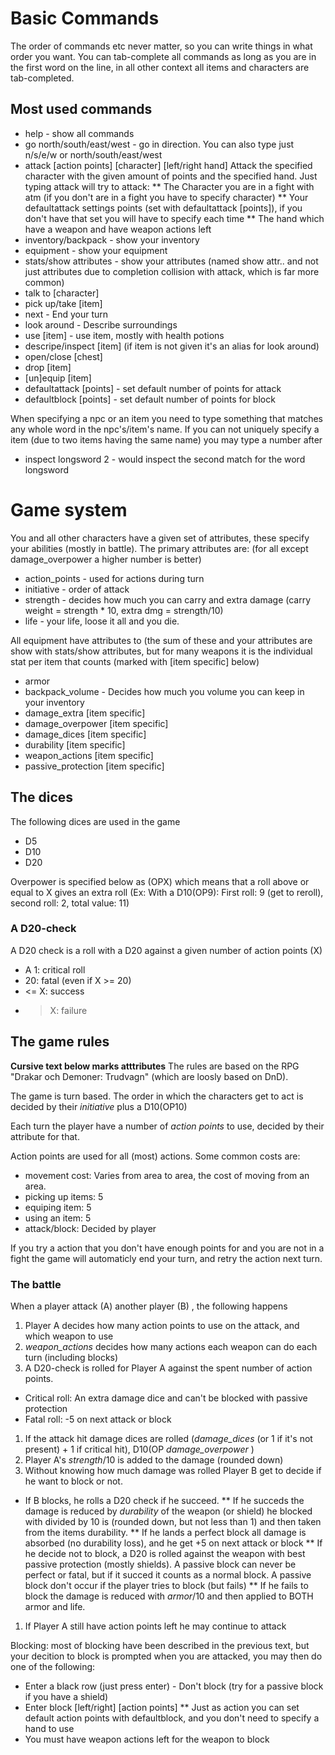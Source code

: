 Basic Commands
=============
The order of commands etc never matter, so you can write things in what order you want.
You can tab-complete all commands as long as you are in the first word on the line, in all other context
all items and characters are tab-completed.

## Most used commands
* help - show all commands
* go north/south/east/west - go in direction.
	You can also type just n/s/e/w or north/south/east/west
* attack [action points] [character] [left/right hand]
	Attack the specified character with the given amount of points and the specified hand.
	Just typing attack will try to attack:
** The Character you are in a fight with atm (if you don't are in a fight you have to specify character)
** Your defaultattack settings points (set with defaultattack [points]), if you don't have that set you will have to specify each time
** The hand which have a weapon and have weapon actions left
* inventory/backpack - show your inventory
* equipment - show your equipment
* stats/show attributes - show your attributes (named show attr.. and not just attributes due to completion collision with attack, which is far more common)
* talk to [character]
* pick up/take [item]
* next - End your turn
* look around - Describe surroundings
* use [item] - use item, mostly with health potions
* descripe/inspect [item] (if item is not given it's an alias for look around)
* open/close [chest]
* drop [item]
* [un]equip [item]
* defaultattack [points] - set default number of points for attack
* defaultblock [points] - set default number of points for block

When specifying a npc or an item you need to type something that matches any whole word in the npc's/item's name.
If you can not uniquely specify a item (due to two items having the same name) you may type a number after
* inspect longsword 2 - would inspect the second match for the word longsword

Game system
==========
You and all other characters have a given set of attributes, these specify your abilities (mostly in battle).
The primary attributes are: (for all except damage_overpower a higher number is better)

* action_points - used for actions during turn
* initiative - order of attack
* strength - decides how much you can carry and extra damage (carry weight = strength * 10, extra dmg = strength/10)
* life - your life, loose it all and you die.

All equipment have attributes to (the sum of these and your attributes are show with stats/show attributes, but
for many weapons it is the individual stat per item that counts (marked with [item specific] below)

* armor
* backpack_volume - Decides how much you volume you can keep in your inventory
* damage_extra [item specific]
* damage_overpower [item specific]
* damage_dices [item specific]
* durability [item specific]
* weapon_actions [item specific]
* passive_protection [item specific]

## The dices
The following dices are used in the game
* D5
* D10
* D20

Overpower is specified below as (OPX) which means that a roll above or equal to X gives an extra roll
(Ex: With a D10(OP9): First roll: 9 (get to reroll), second roll: 2, total value: 11)

### A D20-check
A D20 check is a roll with a D20 against a given number of action points (X)
* A 1: critical roll
* 20: fatal (even if X >= 20)
* <= X: success
* > X: failure

## The game rules
__Cursive text below marks atttributes__
The rules are based on the RPG "Drakar och Demoner: Trudvagn" (which are loosly based on DnD).

The game is turn based. The order in which the characters get to act is decided by their _initiative_ plus a D10(OP10)

Each turn the player have a number of _action points_ to use, decided by their attribute for that.

Action points are used for all (most) actions. Some common costs are:
* movement cost: Varies from area to area, the cost of moving from an area.
* picking up items: 5
* equiping item: 5
* using an item: 5
* attack/block: Decided by player

If you try a action that you don't have enough points for and you are not in a fight the game will automaticly end your turn,
and retry the action next turn.

### The battle
When a player attack (A) another player (B) , the following happens

1. Player A decides how many action points to use on the attack, and which weapon to use
1. _weapon_actions_ decides how many actions each weapon can do each turn (including blocks)
1. A D20-check is rolled for Player A against the spent number of action points.
* Critical roll: An extra damage dice and can't be blocked with passive protection
* Fatal roll: -5 on next attack or block
1. If the attack hit damage dices are rolled (_damage_dices_ (or 1 if it's not present)  + 1 if critical hit), D10(OP _damage_overpower_ )
1. Player A's _strength_/10 is added to the damage (rounded down)
1. Without knowing how much damage was rolled Player B get to decide if he want to block or not.
* If B blocks, he rolls a D20 check if he succeed.
** If he succeds the damage is reduced by  _durability_ of the weapon (or shield) he blocked with divided by 10 is (rounded down, but not less than 1)
	and then taken from the items durability.
** If he lands a perfect block all damage is absorbed (no durability loss), and he get +5 on next attack or block
** If he decide not to block, a D20 is rolled against the weapon with best passive protection (mostly shields).
	A passive block can never be perfect or fatal, but if it succed it counts as a normal block.
	A passive block don't occur if the player tries to block (but fails)
** If he fails to block the damage is reduced with _armor_/10 and then applied to BOTH armor and life.
1. If Player A still have action points left he may continue to attack

Blocking: most of blocking have been described in the previous text, but your decition to block is prompted when you are attacked,
you may then do one of the following:
* Enter a black row (just press enter) - Don't block (try for a passive block if you have a shield)
* Enter block [left/right] [action points]
** Just as action you can set default action points with defaultblock, and you don't need to specify a hand to use
* You must have weapon actions left for the weapon to block
